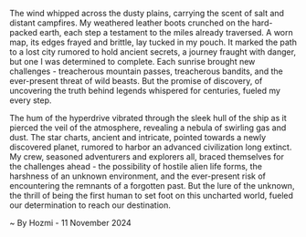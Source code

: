 
The wind whipped across the dusty plains, carrying the scent of salt and distant campfires.  My weathered leather boots crunched on the hard-packed earth, each step a testament to the miles already traversed.  A worn map, its edges frayed and brittle, lay tucked in my pouch. It marked the path to a lost city rumored to hold ancient secrets, a journey fraught with danger, but one I was determined to complete.  Each sunrise brought new challenges - treacherous mountain passes, treacherous bandits, and the ever-present threat of wild beasts.  But the promise of discovery, of uncovering the truth behind legends whispered for centuries, fueled my every step. 

The hum of the hyperdrive vibrated through the sleek hull of the ship as it pierced the veil of the atmosphere, revealing a nebula of swirling gas and dust.  The star charts, ancient and intricate, pointed towards a newly discovered planet, rumored to harbor an advanced civilization long extinct.  My crew, seasoned adventurers and explorers all, braced themselves for the challenges ahead - the possibility of hostile alien life forms, the harshness of an unknown environment, and the ever-present risk of encountering the remnants of a forgotten past.  But the lure of the unknown, the thrill of being the first human to set foot on this uncharted world, fueled our determination to reach our destination. 

~ By Hozmi - 11 November 2024
